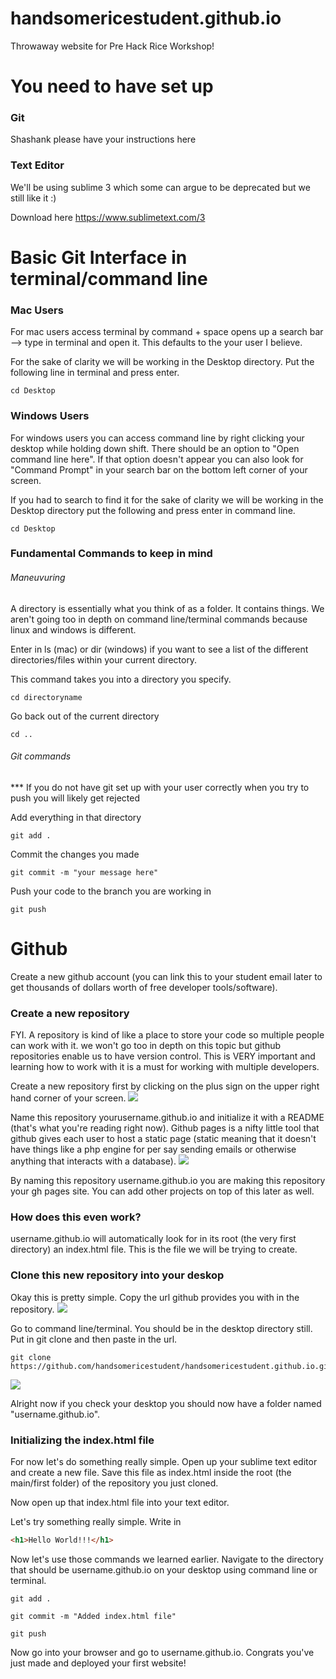 # handsomericestudent.github.io
Throwaway website for Pre Hack Rice Workshop!

# You need to have set up
### Git 
Shashank please have your instructions here 

### Text Editor
We'll be using sublime 3 which some can argue to be deprecated but we still like it :)

Download here https://www.sublimetext.com/3

# Basic Git Interface in terminal/command line 

### Mac Users 
For mac users access terminal by command + space opens up a search bar --> type in terminal and open it. This defaults to the your user I believe. 

For the sake of clarity we will be working in the Desktop directory. Put the following line in terminal and press enter.
```
cd Desktop
```

### Windows Users
For windows users you can access command line by right clicking your desktop while holding down shift. There should be an option to "Open command line here". If that option doesn't appear you can also look for "Command Prompt" in your search bar on the bottom left corner of your screen.

If you had to search to find it for the sake of clarity we will be working in the Desktop directory put the following and press enter in command line.
```
cd Desktop
```

### Fundamental Commands to keep in mind

###### Maneuvuring 
A directory is essentially what you think of as a folder. It contains things. We aren't going too in depth on command line/terminal commands because linux and windows is different.

Enter in ls (mac) or dir (windows) if you want to see a list of the different directories/files within your current directory.

This command takes you into a directory you specify. 
```
cd directoryname
```

Go back out of the current directory
```
cd .. 
```

###### Git commands
*** If you do not have git set up with your user correctly when you try to push you will likely get rejected

Add everything in that directory
```
git add . 
```

Commit the changes you made 
```
git commit -m "your message here"
```

Push your code to the branch you are working in
```
git push 
```
# Github 
Create a new github account (you can link this to your student email later to get thousands of dollars worth of free developer tools/software). 

### Create a new repository
FYI. A repository is kind of like a place to store your code so multiple people can work with it. we won't go too in depth on this topic but github repositories enable us to have version control. This is VERY important and learning how to work with it is a must for working with multiple developers.

Create a new repository first by clicking on the plus sign on the upper right hand corner of your screen.
<img src="https://i.imgur.com/ThwdbQY.png"/>

Name this repository yourusername.github.io and initialize it with a README (that's what you're reading right now). Github pages is a nifty little tool that github gives each user to host a static page (static meaning that it doesn't have things like a php engine for per say sending emails or otherwise anything that interacts with a database). 
<img src="https://i.imgur.com/FeypG2U.png"/>

By naming this repository username.github.io you are making this repository your gh pages site. You can add other projects on top of this later as well. 

### How does this even work?
username.github.io will automatically look for in its root (the very first directory) an index.html file. This is the file we will be trying to create.

### Clone this new repository into your deskop
Okay this is pretty simple. Copy the url github provides you with in the repository. 
<img src="https://i.imgur.com/NZROsFs.png"/>

Go to command line/terminal. You should be in the desktop directory still. Put in git clone and then paste in the url.
```
git clone https://github.com/handsomericestudent/handsomericestudent.github.io.git
```
<img src="https://i.imgur.com/EL9ZEbX.png"/>

Alright now if you check your desktop you should now have a folder named "username.github.io".

### Initializing the index.html file 
For now let's do something really simple. Open up your sublime text editor and create a new file. Save this file as index.html inside the root (the main/first folder) of the repository you just cloned. 

Now open up that index.html file into your text editor.

Let's try something really simple. Write in 
```html
<h1>Hello World!!!</h1>
```

Now let's use those commands we learned earlier. Navigate to the directory that should be username.github.io on your desktop using command line or terminal.

```
git add .
```

```
git commit -m "Added index.html file"
```

```
git push
```

Now go into your browser and go to username.github.io. Congrats you've just made and deployed your first website!
